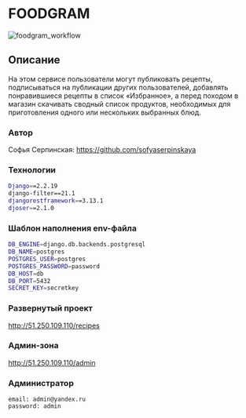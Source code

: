 # FOODGRAM

![foodgram_workflow](https://github.com/sofyaserpinskaya/foodgram-project-react/workflows/foodgram_workflow/badge.svg)

## Описание

На этом сервисе пользователи могут публиковать рецепты, подписываться на публикации других пользователей, добавлять понравившиеся рецепты в список «Избранное», а перед походом в магазин скачивать сводный список продуктов, необходимых для приготовления одного или нескольких выбранных блюд.

### Автор

Софья Серпинская: <https://github.com/sofyaserpinskaya>

### Технологии

```bash
Django==2.2.19
django-filter==21.1
djangorestframework==3.13.1
djoser==2.1.0
```

### Шаблон наполнения env-файла

```bash
DB_ENGINE=django.db.backends.postgresql
DB_NAME=postgres
POSTGRES_USER=postgres
POSTGRES_PASSWORD=password
DB_HOST=db
DB_PORT=5432
SECRET_KEY=secretkey
```

### Развернутый проект

<http://51.250.109.110/recipes>

### Админ-зона

<http://51.250.109.110/admin>

### Администратор

```
email: admin@yandex.ru
password: admin
```
